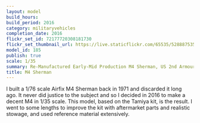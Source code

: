 ```yaml
---
layout: model
build_hours: 
build_period: 2016
category: militaryvehicles
completion_date: 2016
flickr_set_id: 72177720308181730
flickr_set_thumbnail_url: https://live.staticflickr.com/65535/52888753578_acc554209b_m.jpg
model_id: 185
publish: true
scale: 1/35
summary: Re-Manufactured Early-Mid Production M4 Sherman, US 2nd Armoured Division, France, August 1944
title: M4 Sherman
---
```


I built a 1/76 scale Airfix M4 Sherman back in 1971 and discarded it long ago. It never did justice to the subject and so I decided in 2016 to make a decent M4 in 1/35 scale. This model, based on the Tamiya kit, is the result. I went to some lengths to improve the kit with aftermarket parts and realistic stowage, and used reference material extensively.
